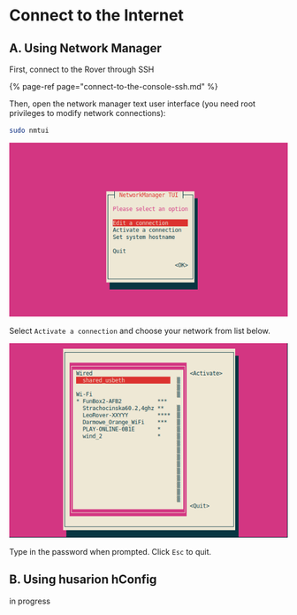 # Connect to the Internet

## A. Using Network Manager

First, connect to the Rover through SSH

{% page-ref page="connect-to-the-console-ssh.md" %}

Then, open the network manager text user interface \(you need root privileges to modify network connections\):

```bash
sudo nmtui
```

![](../.gitbook/assets/image%20%286%29.png)

Select `Activate a connection` and choose your network from list below.

![](../.gitbook/assets/image.png)

Type in the password when prompted. Click `Esc` to quit.

## B. Using husarion hConfig

in progress

